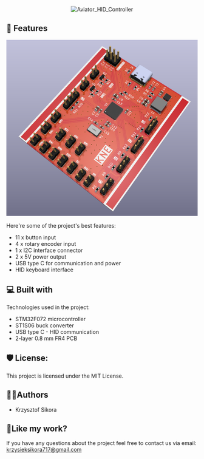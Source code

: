 <p align="center"><img src="https://socialify.git.ci/411568/Aviator_HID_Controller/image?description=1&name=1&pattern=Circuit+Board&theme=Dark" alt="Aviator_HID_Controller" width="640" height="320" /></p>


<h2>🧐 Features</h2>

![PCB 3d model](/Images/3dmodel.png)

Here're some of the project's best features:

*  11 x button input
*  4 x rotary encoder input
*  1 x I2C interface connector
*  2 x 5V power output
*  USB type C for communication and power
*  HID keyboard interface


<h2>💻 Built with</h2>

Technologies used in the project:

*  STM32F072 microcontroller
*  ST1S06 buck converter
*  USB type C - HID communication
*  2-layer 0.8 mm FR4 PCB


<h2>🛡️ License:</h2>

This project is licensed under the MIT License.


<h2> 🙋‍♂️Authors </h2>

- Krzysztof Sikora

<h2>💖Like my work?</h2>

If you have any questions about the project feel free to contact us via email: krzysieksikora717@gmail.com